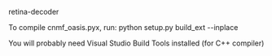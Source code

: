 retina-decoder

To compile cnmf_oasis.pyx, run:
python setup.py build_ext --inplace

You will probably need Visual Studio Build Tools installed (for C++ compiler)

